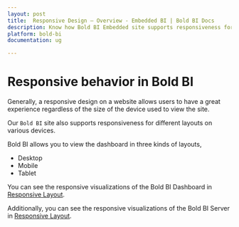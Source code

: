 ```yaml
---
layout: post
title:  Responsive Design – Overview - Embedded BI | Bold BI Docs
description: Know how Bold BI Embedded site supports responsiveness for different layouts in desktop, mobile and tablet devices.
platform: bold-bi
documentation: ug

---
```


# Responsive behavior in Bold BI

Generally, a responsive design on a website allows users to have a great experience regardless of the size of the device used to view the site.

Our `Bold BI` site also supports responsiveness for different layouts on various devices.

Bold BI allows you to view the dashboard in three kinds of layouts,

* Desktop
* Mobile
* Tablet

You can see the responsive visualizations of the Bold BI Dashboard in [Responsive Layout](/responsive-layout/responsive-design-bold-bi-dashboard/).

Additionally, you can see the responsive visualizations of the Bold BI Server in [Responsive Layout](/responsive-layout/responsive-design-bold-bi-server/).
